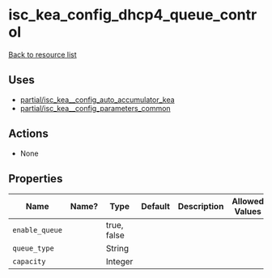 # isc_kea_config_dhcp4_queue_control

[Back to resource list](README.md#resources)

## Uses

- [partial/isc_kea__config_auto_accumulator_kea](partial/isc_kea__config_auto_accumulator_kea.md)
- [partial/isc_kea__config_parameters_common](partial/isc_kea__config_parameters_common.md)

## Actions

- None

## Properties

| Name           | Name? | Type        | Default | Description | Allowed Values |
| -------------- | ----- | ----------- | ------- | ----------- | -------------- |
| `enable_queue` |       | true, false |         |             |                |
| `queue_type`   |       | String      |         |             |                |
| `capacity`     |       | Integer     |         |             |                |
